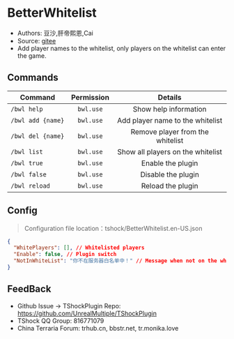# BetterWhitelist

- Authors: 豆沙,肝帝熙恩,Cai
- Source: [gitee](https://gitee.com/Crafty/BetterWhitelist)
- Add player names to the whitelist, only players on the whitelist can enter the game.

## Commands

| Command     | Permission |          Details          |
| -------------- |:----------:|:-------------------------:|
| `/bwl help`       | `bwl.use` | Show help information      |
| `/bwl add {name}` | `bwl.use` | Add player name to the whitelist  |
| `/bwl del {name}` | `bwl.use` | Remove player from the whitelist    |
| `/bwl list`       | `bwl.use` | 	Show all players on the whitelist |
| `/bwl true`       | `bwl.use` | Enable the plugin        |
| `/bwl false`      | `bwl.use` | 	Disable the plugin        |
| `/bwl reload`     | `bwl.use` | Reload the plugin        |

## Config
> Configuration file location：tshock/BetterWhitelist.en-US.json
```json
{
  "WhitePlayers": [], // Whitelisted players
  "Enable": false, // Plugin switch
  "NotInWhiteList": "你不在服务器白名单中！" // Message when not on the whitelist
}
```

## FeedBack
- Github Issue -> TShockPlugin Repo: https://github.com/UnrealMultiple/TShockPlugin
- TShock QQ Group: 816771079
- China Terraria Forum: trhub.cn, bbstr.net, tr.monika.love
